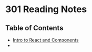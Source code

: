 # 301 Reading Notes

## Table of Contents

* [Intro to React and Components](301/reactAndComponents.md)
* 